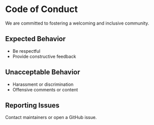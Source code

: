 # Code of Conduct

We are committed to fostering a welcoming and inclusive community.

## Expected Behavior
- Be respectful
- Provide constructive feedback

## Unacceptable Behavior
- Harassment or discrimination
- Offensive comments or content

## Reporting Issues
Contact maintainers or open a GitHub issue.
